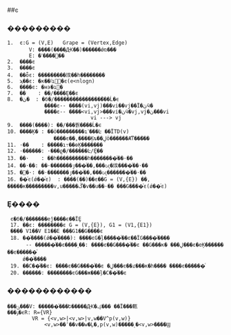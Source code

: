 ##ͼ
### ���������
    1.  ͼ:G = (V,E)   Grape = (Vertex,Edge)
           V: ����(����Ԫ��)������ǿռ���
           E: �ߵ������
    2.  ����ͼ
    3.  ����ͼ
    4.  ��ȫͼ: ���������㶼��һ��������
    5.  ϡ��ͼ: �к��ٵı߻򻡵�ͼ(e<nlogn)
    6.  ����ͼ: �н϶�ı߻�
    7.  ��    : ��/����Ȩ��ͼ
    8.  �ڽ�  : �б�/����������������֮��Ĺ�ϵ
                ����ͼ-- ����(vi,vj)���vi��vj��Ϊ�ڽӵ�
                ����ͼ-- ����<vi,vj>���vi�ڽӵ�vj,vj�ڽ���vi
                               vi ---> vj
    9.  ����(����): ��/���붥��֮��Ĺ�ϵ
    10. ����Ķ� : ��ö���������ıߵ���Ŀ ��ΪTD(v)
                   ����ͼ��,����Ķȵ��ڸö������Ⱥͳ���֮��
    11. ·��    : �����ı߹��ɵĶ�������
    12. ·������: ·���ϱ�/������Ŀ/Ȩֵ֮��
    13. ��·    : ��һ����������һ��������ͬ��·��
    14. ��·��: ��·�������յ���ͬ��,���ඥ�㶼����ͬ��·��
    15. �򵥻�·: ��·�������յ���ͬ��,���ඥ�������ͬ��·��
    16. ��ͨͼ(ǿ��ͨͼ)  : ����(��)��ͼ��G = (V,{E}) ��,
    �����κ���������v,u�����ڴ�v��u��·�� ���G����ͨͼ(ǿ��ͨͼ)
### Ȩ����
     ͼ�б�/�������еĵ����ϵ��ΪȨ
     17. ��ͼ: ��������ͼ G = (V,{E}), G1 = (V1,{E1})
     ���� V1��V E1��E ���G1��G����ͼ
     18. ��ͨ����(ǿ��ͨ����): ����ͼG�ļ�����ͨ��ͼ��ΪG����ͨ���� 
          -- ������ͨ��ͼ����˼��: ����ͼ��G����ͨ��ͼ ��G���κ� ���ڸ���ͼ�еĶ������ ��ͼ������ͨ
         ǿ��ͨ����
     19. ��С��ͨ��ͼ: ����ͼ��G����ͨ��ͼ �ڸ���ͼ��ɾ���κ�һ���� ����ͼ������ͨ
     20. ������: ��������ͼG���ж���ļ�С��ͨ��ͼ

### ������������
    ���ݶ���V: ������ͬ���Ե�����Ԫ�ؼ��� ��Ϊ���㼯
    ���ݹ�ϵR: R={VR} 
            VR = {<v,w>|<v,w>|v,w��V^p(v,w)}
                <v,w>��ʾ��v��w�Ļ�,p(v,w)�����˻�<v,w>����Ϣ